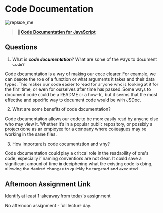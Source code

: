 # Code Documentation

![replace_me](https://codeworks.blob.core.windows.net/public/assets/img/illustrations/placeholder.svg)

> **📖 [Code Documentation for JavaScript](https://codeworksacademy.com/fs-student-guide/resources/wk7/02-JSDocs)**

## Questions

1. What is ***code documentation***? What are some of the ways to document code?

Code documentation is a way of making our code clearer. For example, we can denote the role of a function or what arguments it takes and their data types. This makes our code easier to read for anyone who is looking at it for the first time, or even for ourselves after time has passed. Some ways to document code could be a README or a how-to, but it seems that the most effective and specific way to document code would be with JSDoc.

2. What are some benefits of code documentation?

Code documentation allows our code to be more easily read by anyone else who may view it. Whether it's in a popular public repository, or possibly a project done as an employee for a company where colleagues may be working in the same files.

3. How important is code documentation and why?

Code documentation could play a critical role in the readability of one's code, especially if naming conventions are not clear. It could save a significant amount of time in deciphering what the existing code is doing, allowing the desired changes to quickly be targeted and executed.

## Afternoon Assignment Link



Identify at least 1 takeaway from today's assignment

No afternoon assignment - full lecture day.